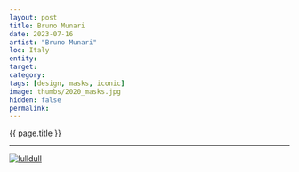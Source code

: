 ```yaml
---
layout: post
title: Bruno Munari
date: 2023-07-16
artist: "Bruno Munari"
loc: Italy
entity: 
target: 
category: 
tags: [design, masks, iconic]
image: thumbs/2020_masks.jpg
hidden: false
permalink:
---
```




<div class="highlight2">{{ page.title }}</div>

---



<div class="post_image">
	<a href="{{ site.baseurl }}/images/posts/2020_masks/001.jpg" target="_blank">
	<img src="{{ site.baseurl }}/images/posts/2020_masks/001.jpg" alt="lulldull"></a>
</div>